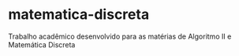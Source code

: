 # matematica-discreta
Trabalho acadêmico desenvolvido para as matérias de Algoritmo II e Matemática Discreta
